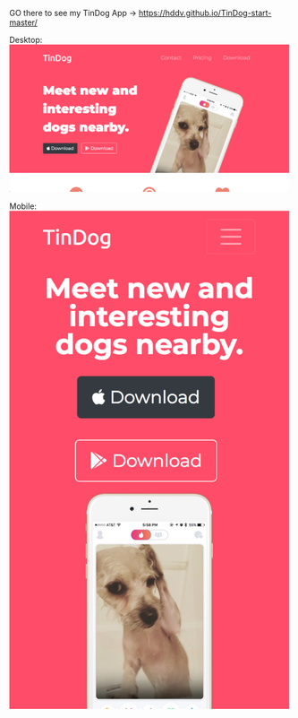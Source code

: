 GO there to see my TinDog App -> https://hddv.github.io/TinDog-start-master/

Desktop:
<img src="./images/main.png" width="500">


Mobile:
<img src="./images/main2.png" width="500">

